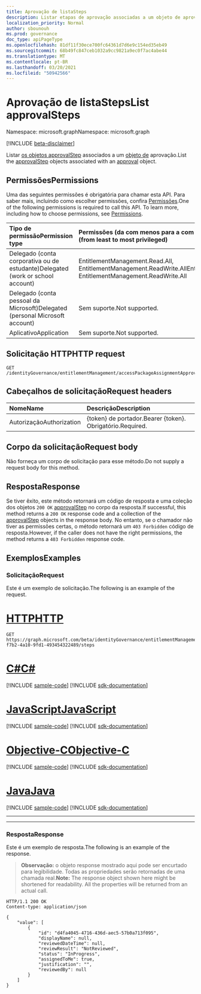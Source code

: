 ```yaml
---
title: Aprovação de listaSteps
description: Listar etapas de aprovação associadas a um objeto de aprovação.
localization_priority: Normal
author: sbounouh
ms.prod: governance
doc_type: apiPageType
ms.openlocfilehash: 81df11f30ece700fc64361d7d6e9c154ed35eb49
ms.sourcegitcommit: 68b49fc847ceb1032a9cc9821a9ec0f7ac4abe44
ms.translationtype: MT
ms.contentlocale: pt-BR
ms.lasthandoff: 03/20/2021
ms.locfileid: "50942566"
---
```

# <a name="list-approvalsteps"></a><span data-ttu-id="a70f9-103">Aprovação de listaSteps</span><span class="sxs-lookup"><span data-stu-id="a70f9-103">List approvalSteps</span></span>

<span data-ttu-id="a70f9-104">Namespace: microsoft.graph</span><span class="sxs-lookup"><span data-stu-id="a70f9-104">Namespace: microsoft.graph</span></span>

[!INCLUDE [beta-disclaimer](../../includes/beta-disclaimer.md)]

<span data-ttu-id="a70f9-105">Listar [os objetos approvalStep](../resources/approvalstep.md) associados a um [objeto de](../resources/approval.md) aprovação.</span><span class="sxs-lookup"><span data-stu-id="a70f9-105">List the [approvalStep](../resources/approvalstep.md) objects associated with an [approval](../resources/approval.md) object.</span></span>

## <a name="permissions"></a><span data-ttu-id="a70f9-106">Permissões</span><span class="sxs-lookup"><span data-stu-id="a70f9-106">Permissions</span></span>

<span data-ttu-id="a70f9-p101">Uma das seguintes permissões é obrigatória para chamar esta API. Para saber mais, incluindo como escolher permissões, confira [Permissões](/graph/permissions-reference).</span><span class="sxs-lookup"><span data-stu-id="a70f9-p101">One of the following permissions is required to call this API. To learn more, including how to choose permissions, see [Permissions](/graph/permissions-reference).</span></span>

| <span data-ttu-id="a70f9-109">Tipo de permissão</span><span class="sxs-lookup"><span data-stu-id="a70f9-109">Permission type</span></span>                        | <span data-ttu-id="a70f9-110">Permissões (da com menos para a com mais privilégios)</span><span class="sxs-lookup"><span data-stu-id="a70f9-110">Permissions (from least to most privileged)</span></span> |
|:---------------------------------------|:--------------------------------------------|
| <span data-ttu-id="a70f9-111">Delegado (conta corporativa ou de estudante)</span><span class="sxs-lookup"><span data-stu-id="a70f9-111">Delegated (work or school account)</span></span>     | <span data-ttu-id="a70f9-112">EntitlementManagement.Read.All, EntitlementManagement.ReadWrite.All</span><span class="sxs-lookup"><span data-stu-id="a70f9-112">EntitlementManagement.Read.All, EntitlementManagement.ReadWrite.All</span></span> |
| <span data-ttu-id="a70f9-113">Delegado (conta pessoal da Microsoft)</span><span class="sxs-lookup"><span data-stu-id="a70f9-113">Delegated (personal Microsoft account)</span></span> | <span data-ttu-id="a70f9-114">Sem suporte.</span><span class="sxs-lookup"><span data-stu-id="a70f9-114">Not supported.</span></span> |
| <span data-ttu-id="a70f9-115">Aplicativo</span><span class="sxs-lookup"><span data-stu-id="a70f9-115">Application</span></span>                            | <span data-ttu-id="a70f9-116">Sem suporte.</span><span class="sxs-lookup"><span data-stu-id="a70f9-116">Not supported.</span></span> |

## <a name="http-request"></a><span data-ttu-id="a70f9-117">Solicitação HTTP</span><span class="sxs-lookup"><span data-stu-id="a70f9-117">HTTP request</span></span>

<!-- { "blockType": "ignored" } -->

```http
GET /identityGovernance/entitlementManagement/accessPackageAssignmentApprovals/{id}/steps
```

## <a name="request-headers"></a><span data-ttu-id="a70f9-118">Cabeçalhos de solicitação</span><span class="sxs-lookup"><span data-stu-id="a70f9-118">Request headers</span></span>

| <span data-ttu-id="a70f9-119">Nome</span><span class="sxs-lookup"><span data-stu-id="a70f9-119">Name</span></span>      |<span data-ttu-id="a70f9-120">Descrição</span><span class="sxs-lookup"><span data-stu-id="a70f9-120">Description</span></span>|
|:----------|:----------|
| <span data-ttu-id="a70f9-121">Autorização</span><span class="sxs-lookup"><span data-stu-id="a70f9-121">Authorization</span></span> | <span data-ttu-id="a70f9-122">\{token\} de portador.</span><span class="sxs-lookup"><span data-stu-id="a70f9-122">Bearer \{token\}.</span></span> <span data-ttu-id="a70f9-123">Obrigatório.</span><span class="sxs-lookup"><span data-stu-id="a70f9-123">Required.</span></span> |

## <a name="request-body"></a><span data-ttu-id="a70f9-124">Corpo da solicitação</span><span class="sxs-lookup"><span data-stu-id="a70f9-124">Request body</span></span>

<span data-ttu-id="a70f9-125">Não forneça um corpo de solicitação para esse método.</span><span class="sxs-lookup"><span data-stu-id="a70f9-125">Do not supply a request body for this method.</span></span>

## <a name="response"></a><span data-ttu-id="a70f9-126">Resposta</span><span class="sxs-lookup"><span data-stu-id="a70f9-126">Response</span></span>

<span data-ttu-id="a70f9-127">Se tiver êxito, este método retornará um código de resposta e uma coleção dos objetos `200 OK` [approvalStep](../resources/approvalstep.md) no corpo da resposta.</span><span class="sxs-lookup"><span data-stu-id="a70f9-127">If successful, this method returns a `200 OK` response code and a collection of the [approvalStep](../resources/approvalstep.md) objects in the response body.</span></span> <span data-ttu-id="a70f9-128">No entanto, se o chamador não tiver as permissões certas, o método retornará um `403 Forbidden` código de resposta.</span><span class="sxs-lookup"><span data-stu-id="a70f9-128">However, if the caller does not have the right permissions, the method returns a `403 Forbidden` response code.</span></span>

## <a name="examples"></a><span data-ttu-id="a70f9-129">Exemplos</span><span class="sxs-lookup"><span data-stu-id="a70f9-129">Examples</span></span>

### <a name="request"></a><span data-ttu-id="a70f9-130">Solicitação</span><span class="sxs-lookup"><span data-stu-id="a70f9-130">Request</span></span>

<span data-ttu-id="a70f9-131">Este é um exemplo de solicitação.</span><span class="sxs-lookup"><span data-stu-id="a70f9-131">The following is an example of the request.</span></span>


# <a name="http"></a>[<span data-ttu-id="a70f9-132">HTTP</span><span class="sxs-lookup"><span data-stu-id="a70f9-132">HTTP</span></span>](#tab/http)
<!-- {
  "blockType": "request",
  "name": "get_approvalstep_1"
}-->

```msgraph-interactive
GET https://graph.microsoft.com/beta/identityGovernance/entitlementManagement/accessPackageAssignmentApprovals/abd306ef-f7b2-4a10-9fd1-493454322489/steps
```
# <a name="c"></a>[<span data-ttu-id="a70f9-133">C#</span><span class="sxs-lookup"><span data-stu-id="a70f9-133">C#</span></span>](#tab/csharp)
[!INCLUDE [sample-code](../includes/snippets/csharp/get-approvalstep-1-csharp-snippets.md)]
[!INCLUDE [sdk-documentation](../includes/snippets/snippets-sdk-documentation-link.md)]

# <a name="javascript"></a>[<span data-ttu-id="a70f9-134">JavaScript</span><span class="sxs-lookup"><span data-stu-id="a70f9-134">JavaScript</span></span>](#tab/javascript)
[!INCLUDE [sample-code](../includes/snippets/javascript/get-approvalstep-1-javascript-snippets.md)]
[!INCLUDE [sdk-documentation](../includes/snippets/snippets-sdk-documentation-link.md)]

# <a name="objective-c"></a>[<span data-ttu-id="a70f9-135">Objective-C</span><span class="sxs-lookup"><span data-stu-id="a70f9-135">Objective-C</span></span>](#tab/objc)
[!INCLUDE [sample-code](../includes/snippets/objc/get-approvalstep-1-objc-snippets.md)]
[!INCLUDE [sdk-documentation](../includes/snippets/snippets-sdk-documentation-link.md)]

# <a name="java"></a>[<span data-ttu-id="a70f9-136">Java</span><span class="sxs-lookup"><span data-stu-id="a70f9-136">Java</span></span>](#tab/java)
[!INCLUDE [sample-code](../includes/snippets/java/get-approvalstep-1-java-snippets.md)]
[!INCLUDE [sdk-documentation](../includes/snippets/snippets-sdk-documentation-link.md)]

---

---


### <a name="response"></a><span data-ttu-id="a70f9-137">Resposta</span><span class="sxs-lookup"><span data-stu-id="a70f9-137">Response</span></span>

<span data-ttu-id="a70f9-138">Este é um exemplo de resposta.</span><span class="sxs-lookup"><span data-stu-id="a70f9-138">The following is an example of the response.</span></span>

> <span data-ttu-id="a70f9-p104">**Observação:** o objeto response mostrado aqui pode ser encurtado para legibilidade. Todas as propriedades serão retornadas de uma chamada real.</span><span class="sxs-lookup"><span data-stu-id="a70f9-p104">**Note:** The response object shown here might be shortened for readability. All the properties will be returned from an actual call.</span></span>

<!-- {
  "blockType": "response",
  "truncated": true,
  "@odata.type": "microsoft.graph.approvalStep"
} -->

```http
HTTP/1.1 200 OK
Content-type: application/json

{
    "value": [
        {
            "id": "d4fa4045-4716-436d-aec5-57b0a713f095",
            "displayName": null,
            "reviewedDateTime": null,
            "reviewResult": "NotReviewed",
            "status": "InProgress",
            "assignedToMe": true,
            "justification": "",
            "reviewedBy": null
        }
    ]
}
```

<!-- uuid: 16cd6b66-4b1a-43a1-adaf-3a886856ed98
2021-02-12 14:57:30 UTC -->
<!-- {
  "type": "#page.annotation",
  "description": "List approvalstep",
  "keywords": "",
  "section": "documentation",
  "tocPath": ""
}-->


